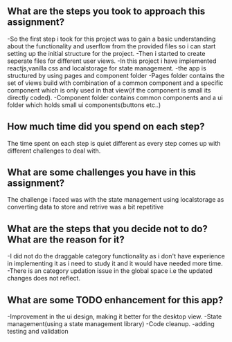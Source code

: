 
## What are the steps you took to approach this assignment?
-So the first step i took for this project was to gain a basic  understanding about the functionality and userflow from the provided files so i can start setting up the initial structure for the project.
-Then i started to create seperate files for different  user views.
-In this project i have implemented reactjs,vanilla css and localstorage for state management. 
-the app is structured by using pages and component folder
-Pages folder contains the set of views build with combination of a common component and a specific component which is only used in that view(if the component is small its directly coded).
-Component folder contains common components and a ui folder which holds small ui components(buttons etc..)
## How much time did you spend on each step?
The time spent on each step is quiet different as every step comes up with different challenges to deal with.
## What are some challenges you have in this assignment?
The challenge i faced was with the state management using localstorage as converting data to store and retrive was a bit repetitive  
## What are the steps that you decide not to do? What are the reason for it?
-I did not do the draggable category functionality as i don't have experience in implementing it as i need to study it and it would have needed more time.
-There is an category updation issue in the global space i.e the updated changes does not reflect.
## What are some TODO enhancement for this app?
-Improvement in the ui design, making it better for the desktop view. 
-State management(using a state management library)
-Code cleanup. 
-adding testing and validation

